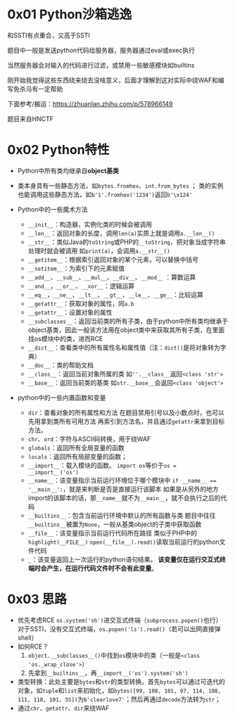 # 0x01 Python沙箱逃逸

和SSTI有点重合，又高于SSTI

题目中一般是发送python代码给服务器，服务器通过eval或exec执行

当然服务器会对输入的代码进行过滤，或禁用一些敏感模块如builtins

刚开始我觉得这些东西绕来绕去没啥意义，后面才理解到这对实际中绕WAF和编写免杀马有一定帮助

下面参考/搬运：https://zhuanlan.zhihu.com/p/578966149

题目来自HNCTF

# 0x02 Python特性

* Python中所有类均继承自**object基类**

* 类本身具有一些静态方法，如`bytes.fromhex`、`int.from_bytes` ；
  类的实例也能调用这些静态方法，如`b'1'.fromhex('1234')`返回`b'\x124'`
* Python中的一些魔术方法
  * `__init__`：构造器，实例化类的时候会被调用
  * `__len__`：返回对象的长度，调用`len(a)`实质上就是调用`a.__len__()`
  * `__str__`：类似Java的`toString`或PHP的`__toString`，把对象当成字符串处理时就会被调用
    如`print(a)`，会调用`a.__str__()`
  * `__getitem__`：根据索引返回对象的某个元素，可以替换中括号
  * `__setitem__`：为索引下的元素赋值
  * `__add__`、`__sub__`、`__mul__`、`__div__`、`__mod__` ：算数运算
  * `__and__`，`__or__`、`__xor__`：逻辑运算
  * `__eq__`，`__ne__`、`__lt__`、`__gt__`、`__le__`、`__ge__`：比较运算
  * `__getattr__`：获取对象的属性，同`a.b`
  * `__getattr__`：设置对象的属性
  * `__subclasses__`：返回当前类的所有子类，由于python中所有类均继承于object基类，因此一般该方法用在object类中来获取其所有子类，在里面找os模块中的类，进而RCE
  * `__dict__`：查看类中的所有属性名和属性值（注：`dict()`是将对象转为字典）
  * `__doc__`：类的帮助文档
  * `__class__`：返回当前对象所属的类
    如`''.__class__`返回`<class 'str'>`
  * `__base__`：返回当前类的基类
    如`str.__base__`会返回`<class 'object'>`
* python中的一些内置函数和变量
  * `dir`：查看对象的所有属性和方法
    在题目禁用引号以及小数点时，也可以先用拿到类所有可用方法
    再索引到方法名，并且通过`getattr`来拿到目标方法。
  * `chr`、`ord`：字符与ASCII码转换，用于绕WAF
  * `globals`：返回所有全局变量的函数
  * `locals`：返回所有局部变量的函数；
  * `__import__`：载入模块的函数。
    `import os`等价于`os = __import__('os')`
  * `__name__`：该变量指示当前运行环境位于哪个模块中
    `if __name__ == '__main__':`，就是来判断是否是直接运行该脚本
    如果是从另外的地方import的该脚本的话，那`__name__`就不为`__main__`，就不会执行之后的代码
  * `__builtins__`：包含当前运行环境中默认的所有函数与类
    题目中往往`__builtins__`被置为`None`，一般从基类object的子类中获取函数
  * `__file__`：该变量指示当前运行代码所在路径
    类似于PHP中的`highlight(__FILE__)`
    `open(__file__).read()`读取当前运行的python文件代码
  * `_`：该变量返回上一次运行的python语句结果。
    **该变量仅在运行交互式终端时会产生，在运行代码文件时不会有此变量**。

# 0x03 思路

* 优先考虑RCE
  `os.system('sh')`进交互式终端（`subprocess.popen()`也行）
  对于SSTI，没有交互式终端，`os.popen('ls').read()`（若可以出网直接弹shell）
* 如何RCE？
  1. `object.__subclasses__()`中找到`os`模块中的类（一般是`<class 'os._wrap_close'>`）
  2. 先拿到`__builtins__`，再`__import__('os').system('sh')`
* 类型转换：此处主要是`bytes`和`str`的类型转换。首先`bytes`可以通过可迭代的对象，如`tuple`和`list`来初始化，如`bytes([99, 108, 101, 97, 114, 108, 111, 118, 101, 55])`为`b'clearlove7'`；然后再通过`decode`方法转为`str`；
* 通过`chr`、`getattr`、`dir`来绕WAF